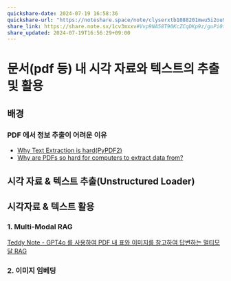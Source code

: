 ```yaml
---
quickshare-date: 2024-07-19 16:58:36
quickshare-url: "https://noteshare.space/note/clyserxtb1088201mwu5i2ou9q#Ml5HMTaJEyYCZnphYj8muolhjTKmSzmILSdWXTYIVsQ"
share_link: https://share.note.sx/1cv3mxxv#Vvp9NA58T90KcZCqDKp9z/guPi0tXD9I3Yjp5Byr/Eo
share_updated: 2024-07-19T16:56:29+09:00
---
```

# 문서(pdf 등) 내 시각 자료와 텍스트의 추출 및 활용

## 배경

### PDF 에서 정보 추출이 어려운 이유
- [Why Text Extraction is hard(PyPDF2)](_drafts/DevDay/Why%20Text%20Extraction%20is%20hard(PyPDF2).md)
- [Why are PDFs so hard for computers to extract data from?](_drafts/DevDay/Why%20are%20PDFs%20so%20hard%20for%20computers%20to%20extract%20data%20from?.md)


## 시각 자료 & 텍스트 추출(Unstructured Loader)


## 시각자료 & 텍스트 활용
### 1. Multi-Modal RAG

[Teddy Note - GPT4o 를 사용하여 PDF 내 표와 이미지를 참고하여 답변하는 멀티모달 RAG](_drafts/DevDay/Teddy%20Note%20-%20GPT4o%20를%20사용하여%20PDF%20내%20표와%20이미지를%20참고하여%20답변하는%20멀티모달%20RAG.md)


### 2. 이미지 임베딩

